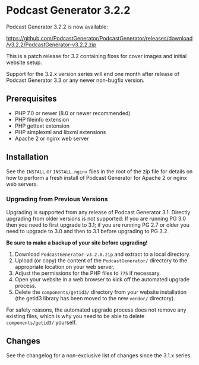 # Podcast Generator 3.2.2

Podcast Generator 3.2.2 is now available:

<https://github.com/PodcastGenerator/PodcastGenerator/releases/download/v3.2.2/PodcastGenerator-v3.2.2.zip>

This is a patch release for 3.2 containing fixes for cover images and initial
website setup.

Support for the 3.2.x version series will end one month after release of Podcast
Generator 3.3 or any newer non-bugfix version.

## Prerequisites

* PHP 7.0 or newer (8.0 or newer recommended)
* PHP fileinfo extension
* PHP gettext extension
* PHP simplexml and libxml extensions
* Apache 2 or nginx web server

## Installation

See the `INSTALL` or `INSTALL.nginx` files in the root of the zip file for
details on how to perform a fresh install of Podcast Generator for Apache 2 or
nginx web servers.

### Upgrading from Previous Versions

Upgrading is supported from any release of Podcast Generator 3.1.
Directly upgrading from older versions is not supported:
If you are running PG 3.0 then you need to first upgrade to 3.1; if you are
running PG 2.7 or older you need to upgrade to 3.0 and then to 3.1 before
upgrading to PG 3.2.

**Be sure to make a backup of your site before upgrading!**

1. Download `PodcastGenerator-v3.2.0.zip` and extract to a local directory.
2. Upload (or copy) the content of the `PodcastGenerator/` directory to the
   appropriate location on your web server.
3. Adjust the permissions for the PHP files to `775` if necessary.
4. Open your website in a web browser to kick off the automated upgrade process.
5. Delete the `components/getid3/` directory from your website installation (the
   getid3 library has been moved to the new `vendor/` directory).

For safety reasons, the automated upgrade process does not remove any existing
files, which is why you need to be able to delete `components/getid3/` yourself.

## Changes

See the changelog for a non-exclusive list of changes since the 3.1.x series.
